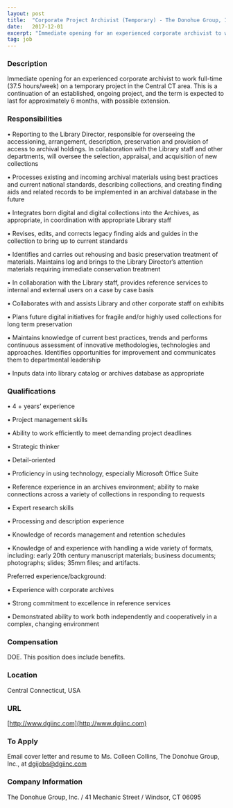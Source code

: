 ```yaml
---
layout: post
title:  "Corporate Project Archivist (Temporary) - The Donohue Group, Inc."
date:   2017-12-01
excerpt: "Immediate opening for an experienced corporate archivist to work full-time (37.5 hours/week) on a temporary project in the Central CT area. This is a continuation of an established, ongoing project, and the term is expected to last for approximately 6 months, with possible extension."
tag: job
---
```


### Description   

Immediate opening for an experienced corporate archivist to work full-time (37.5 hours/week) on a temporary project in the Central CT area. This is a continuation of an established, ongoing project, and the term is expected to last for approximately 6 months, with possible extension.


### Responsibilities   


• 	Reporting to the Library Director, responsible for overseeing the accessioning, arrangement, description, preservation and provision of access to archival holdings. In collaboration with the Library staff and other departments, will oversee the selection, appraisal, and acquisition of new collections

• 	Processes existing and incoming archival materials using best practices and current national standards, describing collections, and creating finding aids and related records to be implemented in an archival database in the future

• 	Integrates born digital and digital collections into the Archives, as appropriate, in coordination with appropriate Library staff

• 	Revises, edits, and corrects legacy finding aids and guides in the collection to bring up to current standards

• 	Identifies and carries out rehousing and basic preservation treatment of materials. Maintains log and brings to the Library Director’s attention materials requiring immediate conservation treatment 

• 	In collaboration with the Library staff, provides reference services to internal and external users on a case by case basis

• 	Collaborates with and assists Library and other corporate staff on exhibits

• 	Plans future digital initiatives for fragile and/or highly used collections for long term preservation 

• 	Maintains knowledge of current best practices, trends and performs continuous assessment of innovative methodologies, technologies and approaches. Identifies opportunities for improvement and communicates them to departmental leadership

• 	Inputs data into library catalog or archives database as appropriate



### Qualifications   


• 	4 + years’ experience

• 	Project management skills

• 	Ability to work efficiently to meet demanding project deadlines

• 	Strategic thinker

• 	Detail-oriented

• 	Proficiency in using technology, especially Microsoft Office Suite

• 	Reference experience in an archives environment; ability to make connections across a variety of collections in responding to requests

• 	Expert research skills

• 	Processing and description experience

• 	Knowledge of records management and retention schedules

• 	Knowledge of and experience with handling a wide variety of formats, including: early 20th century manuscript materials; business documents; photographs; slides; 35mm files; and artifacts.

Preferred experience/background:


• 	Experience with corporate archives 

• 	Strong commitment to excellence in reference services 

• 	Demonstrated ability to work both independently and cooperatively in a complex, changing environment




### Compensation   

DOE. This position does include benefits.


### Location   

Central Connecticut, USA


### URL   

[http://www.dgiinc.com](http://www.dgiinc.com)

### To Apply   

Email cover letter and resume to Ms. Colleen Collins, The Donohue Group, Inc., at dgijobs@dgiinc.com



### Company Information   

The Donohue Group, Inc. / 41 Mechanic Street / Windsor, CT  06095



